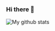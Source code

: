 ### Hi there 👋
![My github stats](https://github-readme-stats.anuraghazra1.vercel.app/api?username=Xavier-Alfred&show_icons=true&hide_border=true)
<!--
**Xavier-Alfred/Xavier-Alfred** is a ✨ _special_ ✨ repository because its `README.md` (this file) appears on your GitHub profile.-->



